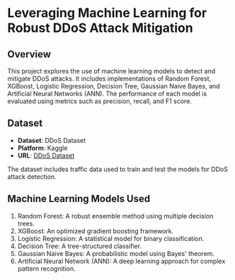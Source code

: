 # Leveraging Machine Learning for Robust DDoS Attack Mitigation

## Overview
This project explores the use of machine learning models to detect and mitigate DDoS attacks. It includes implementations of Random Forest, XGBoost, Logistic Regression, Decision Tree, Gaussian Naive Bayes, and Artificial Neural Networks (ANN). The performance of each model is evaluated using metrics such as precision, recall, and F1 score.

## Dataset
- **Dataset**: DDoS Dataset
- **Platform**: Kaggle
- **URL**: [DDoS Dataset](https://www.kaggle.com/datasets/devendra416/ddos-datasets)
  
The dataset includes traffic data used to train and test the models for DDoS attack detection.

## Machine Learning Models Used
1. Random Forest: A robust ensemble method using multiple decision trees.
2. XGBoost: An optimized gradient boosting framework.
3. Logistic Regression: A statistical model for binary classification.
4. Decision Tree: A tree-structured classifier.
5. Gaussian Naive Bayes: A probabilistic model using Bayes' theorem.
6. Artificial Neural Network (ANN): A deep learning approach for complex pattern recognition.
